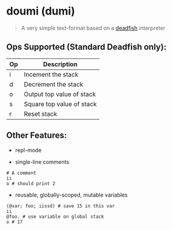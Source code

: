# doumi (dumi)

> A very simple text-format based on a [deadfish](https://esolangs.org/wiki/Deadfish) interpreter

Ops Supported (Standard Deadfish only):
---

| Op | Description |
|----|-------------|
| i  | Incement the stack    |
| d  | Decrement the stack   |
| o  | Output top value of stack      |
| s  | Square top value of stack      |
| r  | Reset stack       |

Other Features:
---
- repl-mode

- single-line comments
```doumi
# A comment
ii
o # should print 2
```

- reusable, globally-scoped, mutable variables
```
(@var; foo; iissd) # save 15 in this var
ii
@foo. # use variable on global stack
o # 17
```
